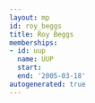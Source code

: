 ```yaml
---
layout: mp
id: roy_beggs
title: Roy Beggs
memberships:
- id: uup
  name: UUP
  start: 
  end: '2005-03-18'
autogenerated: true
---
```


